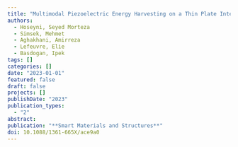 ```yaml
---
title: "Multimodal Piezoelectric Energy Harvesting on a Thin Plate Integrated with SSHI Circuit: An Analytical and Experimental Study"
authors:
  - Hoseyni, Seyed Morteza
  - Simsek, Mehmet
  - Aghakhani, Amirreza
  - Lefeuvre, Elie
  - Basdogan, Ipek
tags: []
categories: []
date: "2023-01-01"
featured: false
draft: false
projects: []
publishDate: "2023"
publication_types:
  - "2"
abstract:
publication: "**Smart Materials and Structures**"
doi: 10.1088/1361-665X/ace9a0
---
```

